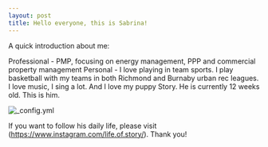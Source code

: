 ```yaml
---
layout: post
title: Hello everyone, this is Sabrina!
---
```

A quick introduction about me:

  Professional - PMP, focusing on energy management, PPP and commercial property management
  Personal - I love playing in team sports. I play basketball with my teams in both Richmond and Burnaby urban rec leagues. I love music, I sing a lot. And I love my puppy Story. He is  currently 12 weeks old. This is him.

![_config.yml](https://scontent-sea1-1.cdninstagram.com/vp/c9511d6e17b92fd9c4dfff1a7dd42840/5C2017EB/t51.2885-15/e35/38752899_265787344059409_8851343389052660276_n.jpg)

If you want to follow his daily life, please visit (https://www.instagram.com/life.of.story/).
Thank you!
